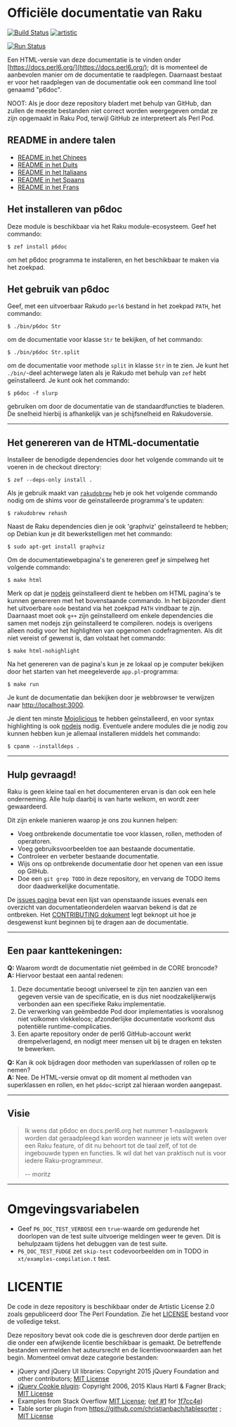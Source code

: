 # Officiële documentatie van Raku

[![Build Status](https://travis-ci.org/perl6/doc.svg?branch=master)](https://travis-ci.org/perl6/doc) [![artistic](https://img.shields.io/badge/license-Artistic%202.0-blue.svg?style=flat)](https://opensource.org/licenses/Artistic-2.0)

[![Run Status](https://api.shippable.com/projects/591e99923f2f790700098a30/badge?branch=master)](https://app.shippable.com/github/perl6/doc)

Een HTML-versie van deze documentatie is te vinden onder [https://docs.perl6.org/](https://docs.perl6.org/);
dit is momenteel de aanbevolen manier om de documentatie te raadplegen. Daarnaast bestaat er voor het raadplegen
van de documentatie ook een command line tool genaamd "p6doc".

NOOT: Als je door deze repository bladert met behulp van GitHub, dan zullen de meeste bestanden niet correct
worden weergegeven omdat ze zijn opgemaakt in Raku Pod, terwijl GitHub ze interpreteert als Perl Pod.

## README in andere talen

* [README in het Chinees](../zh/README.zh.md)
* [README in het Duits](../de/README.de.md)
* [README in het Italiaans](../it/README.it.md)
* [README in het Spaans](../es/README.es.md)
* [README in het Frans](../fr/README.fr.md)

## Het installeren van p6doc

Deze module is beschikbaar via het Raku module-ecosysteem. Geef het commando:

    $ zef install p6doc

om het p6doc programma te installeren, en het beschikbaar te maken via het zoekpad.

## Het gebruik van p6doc

Geef, met een uitvoerbaar Rakudo `perl6` bestand in het zoekpad `PATH`, het commando:

    $ ./bin/p6doc Str

om de documentatie voor klasse `Str` te bekijken, of het commando:

    $ ./bin/p6doc Str.split

om de documentatie voor methode `split` in klasse `Str` in te zien. Je kunt
het `./bin/`-deel achterwege laten als je Rakudo met behulp van `zef` hebt geïnstalleerd.
Je kunt ook het commando:

    $ p6doc -f slurp

gebruiken om door de documentatie van de standaardfuncties te bladeren. De snelheid hierbij is
afhankelijk van je schijfsnelheid en Rakudoversie.

-------

## Het genereren van de HTML-documentatie

Installeer de benodigde dependencies door het volgende commando uit te voeren in de checkout directory:

    $ zef --deps-only install .

Als je gebruik maakt van [`rakudobrew`](https://github.com/tadzik/rakudobrew) heb je ook
het volgende commando nodig om de shims voor de geïnstalleerde programma's te updaten:

    $ rakudobrew rehash

Naast de Raku dependencies dien je ook 'graphviz' geïnstalleerd te hebben; op Debian kun
je dit bewerkstelligen met het commando:

    $ sudo apt-get install graphviz

Om de documentatiewebpagina's te genereren geef je simpelweg het volgende commando:

    $ make html

Merk op dat je [nodejs](https://nodejs.org) geïnstalleerd dient te hebben om HTML pagina's
te kunnen genereren met het bovenstaande commando. In het bijzonder dient het uitvoerbare
`node` bestand via het zoekpad `PATH` vindbaar te zijn. Daarnaast moet ook `g++` zijn
geïnstalleerd om enkele dependencies die samen met nodejs zijn geïnstalleerd te compileren.
nodejs is overigens alleen nodig voor het highlighten van opgenomen codefragmenten. Als
dit niet vereist of gewenst is, dan volstaat het commando:

    $ make html-nohighlight

Na het genereren van de pagina's kun je ze lokaal op je computer bekijken door het starten van
het meegeleverde `app.pl`-programma:

    $ make run

Je kunt de documentatie dan bekijken door je webbrowser te verwijzen naar [http://localhost:3000](http://localhost:3000).

Je dient ten minste [Mojolicious](https://metacpan.org/pod/Mojolicious) te hebben geïnstalleerd, en
voor syntax highlighting is ook [nodejs](https://nodejs.org) nodig. Eventuele andere modules die je
nodig zou kunnen hebben kun je allemaal installeren middels het commando:

    $ cpanm --installdeps .

---------

## Hulp gevraagd!

Raku is geen kleine taal en het documenteren ervan is dan ook een hele onderneming.
Alle hulp daarbij is van harte welkom, en wordt zeer gewaardeerd.

Dit zijn enkele manieren waarop je ons zou kunnen helpen:

 * Voeg ontbrekende documentatie toe voor klassen, rollen, methoden of operatoren.
 * Voeg gebruiksvoorbeelden toe aan bestaande documentatie.
 * Controleer en verbeter bestaande documentatie.
 * Wijs ons op ontbrekende documentatie door het openen van een issue op GitHub.
 * Doe een `git grep TODO` in deze repository, en vervang de TODO items door daadwerkelijke documentatie.


De [issues pagina](https://github.com/perl6/doc/issues) bevat een lijst van openstaande issues evenals een overzicht
van documentatieonderdelen waarvan bekend is dat ze ontbreken. Het [CONTRIBUTING dokument](CONTRIBUTING.md) legt
beknopt uit hoe je desgewenst kunt beginnen bij te dragen aan de documentatie.

--------

## Een paar kanttekeningen:

**Q:** Waarom wordt de documentatie niet geëmbed in de CORE broncode?<br>
**A:** Hiervoor bestaat een aantal redenen:

  1. Deze documentatie beoogt universeel te zijn ten aanzien van een
    gegeven versie van de specificatie, en is dus niet noodzakelijkerwijs
    verbonden aan een specifieke Raku implementatie.
  2. De verwerking van geëmbedde Pod door implementaties is vooralsnog
    niet volkomen vlekkeloos; afzonderlijke documentatie voorkomt dus
    potentiële runtime-complicaties.
  3. Een aparte repository onder de perl6 GitHub-account werkt drempelverlagend,
    en nodigt meer mensen uit bij te dragen en teksten te bewerken.

**Q:** Kan ik ook bijdragen door methoden van superklassen of rollen op te nemen?<br>
**A:** Nee. De HTML-versie omvat op dit moment al methoden van superklassen en
    rollen, en het `p6doc`-script zal hieraan worden aangepast.

--------

## Visie

> Ik wens dat p6doc en docs.perl6.org het nummer 1-naslagwerk worden dat
> geraadpleegd kan worden wanneer je iets wilt weten over een Raku feature,
> of dit nu behoort tot de taal zelf, of tot de ingebouwde typen en functies.
> Ik wil dat het van praktisch nut is voor iedere Raku-programmeur.
>
>    -- moritz

--------

# Omgevingsvariabelen

- Geef `P6_DOC_TEST_VERBOSE` een `true`-waarde om gedurende het doorlopen van de test suite uitvoerige meldingen weer te geven.
Dit is behulpzaam tijdens het debuggen van de test suite.
- `P6_DOC_TEST_FUDGE` zet `skip-test` codevoorbeelden om in TODO in `xt/examples-compilation.t` test.

# LICENTIE

De code in deze repository is beschikbaar onder de Artistic License 2.0 zoals gepubliceerd door The
Perl Foundation. Zie het [LICENSE](LICENSE) bestand voor de volledige tekst.

Deze repository bevat ook code die is geschreven door derde partijen en die onder een afwijkende licentie beschikbaar is gemaakt.
De betreffende bestanden vermelden het auteursrecht en de licentievoorwaarden aan het begin. Momenteel omvat deze categorie bestanden:

* jQuery and jQuery UI libraries: Copyright 2015 jQuery Foundation and other contributors; [MIT License](http://creativecommons.org/licenses/MIT)
* [jQuery Cookie plugin](https://github.com/js-cookie/js-cookie):
  Copyright 2006, 2015 Klaus Hartl & Fagner Brack;
  [MIT License](http://creativecommons.org/licenses/MIT)
* Examples from Stack Overflow [MIT License](http://creativecommons.org/licenses/MIT); ([ref #1](http://stackoverflow.com/a/43669837/215487) for [1f7cc4e](https://github.com/perl6/doc/commit/1f7cc4efa0da38b5a9bf544c9b13cc335f87f7f6))
* Table sorter plugin from https://github.com/christianbach/tablesorter ;
  [MIT License](http://creativecommons.org/licenses/MIT)
